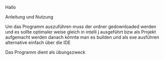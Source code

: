 Hallo

Anleitung und Nutzung

Um das Programm auszuführen muss der ordner gedownloaded werden und es sollte optimaler weise gleich in intelli j ausgeführt bzw als Projekt aufgemacht werden danach könnte man es builden und als exe ausführen alternative einfach über die IDE

Das Programm dient als übungszweck
